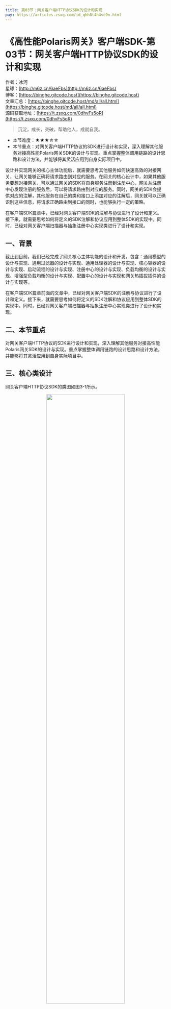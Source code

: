 ```yaml
---
title: 第03节：网关客户端HTTP协议SDK的设计和实现
pay: https://articles.zsxq.com/id_qhh8t4h4vc9n.html
---
```


# 《高性能Polaris网关》客户端SDK-第03节：网关客户端HTTP协议SDK的设计和实现

作者：冰河
<br/>星球：[http://m6z.cn/6aeFbs](http://m6z.cn/6aeFbs)
<br/>博客：[https://binghe.gitcode.host](https://binghe.gitcode.host)
<br/>文章汇总：[https://binghe.gitcode.host/md/all/all.html](https://binghe.gitcode.host/md/all/all.html)
<br/>源码获取地址：[https://t.zsxq.com/0dhvFs5oR](https://t.zsxq.com/0dhvFs5oR)

> 沉淀，成长，突破，帮助他人，成就自我。

* 本节难度：★★★☆☆
* 本节重点：对网关客户端HTTP协议的SDK进行设计和实现，深入理解其他服务对接高性能Polaris网关SDK的设计与实现。重点掌握整体调用链路的设计思路和设计方法，并能够将其灵活应用到自身实际项目中。

设计并实现网关的核心主体功能后，就需要思考其他服务如何快速高效的对接网关，让网关能够正确将请求路由到对应的服务。在网关的核心设计中，如果其他服务要想对接网关，可以通过网关的SDK将自身服务注册到注册中心，网关从注册中心发现注册的服务后，可以将请求路由到对应的服务。同时，网关的SDK会提供对应的注解，其他服务在自己的类和接口上添加对应的注解后，网关就可以正确识别这些信息，将请求正确路由到接口的同时，也能够执行一定的策略。

在客户端SDK篇章中，已经对网关客户端SDK的注解与协议进行了设计和定义。接下来，就需要思考如何将定义的SDK注解和协议应用到整体SDK的实现中。同时，已经对网关客户端扫描器与抽象注册中心实现类进行了设计和实现。

## 一、背景

截止到目前，我们已经完成了网关核心主体功能的设计和开发，包含：通用模型的设计与实现、通用过滤器的设计与实现、通用处理器的设计与实现、核心容器的设计与实现、启动流程的设计与实现、注册中心的设计与实现、负载均衡的设计与实现、增强型负载均衡的设计与实现、配置中心的设计与实现和网关热插拔插件的设计与实现等。

在客户端SDK篇章前面的文章中，已经对网关客户端SDK的注解与协议进行了设计和定义。接下来，就需要思考如何将定义的SDK注解和协议应用到整体SDK的实现中。同时，已经对网关客户端扫描器与抽象注册中心实现类进行了设计和实现。

## 二、本节重点

对网关客户端HTTP协议的SDK进行设计和实现，深入理解其他服务对接高性能Polaris网关SDK的设计与实现。重点掌握整体调用链路的设计思路和设计方法，并能够将其灵活应用到自身实际项目中。

## 三、核心类设计

网关客户端HTTP协议SDK的类图如图3-1所示。

<div align="center">
    <img src="https://binghe.gitcode.host/images/project/gateway/2025-08-19-001.png?raw=true" width="70%">
    <br/>
</div>

可以看到网关客户端HTTP协议SDK主要由HttpClientRegistryService类和HttpClientAutoConfiguration类实现。

**注意：本节只给大家展示网关SDK的核心逻辑，其他代码的实现细节，大家可以自行到本节对应的源码分支进行查看，这里不再赘述。**

## 四、编码实现

本节，就对网关客户端扫描器与抽象注册中心实现类进行编码实现，其他代码的实现细节，大家可以自行到本节对应的源码分支进行查看，这里不再赘述。

**（1）实现HttpClientRegistryService类**

HttpClientRegistryService类是实现HTTP客户端服务注册的核心类。

源码详见：polaris-client-http工程下的io.binghe.polaris.client.http.register.HttpClientRegistryService。

## 查看完整文章

加入[冰河技术](https://public.zsxq.com/groups/48848484411888.html)知识星球，解锁完整技术文章、小册、视频与完整代码
